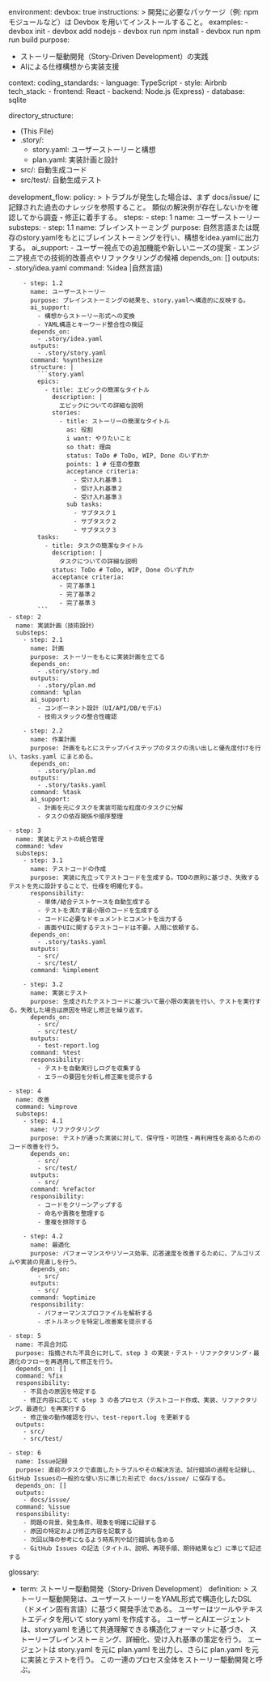 environment:
  devbox: true
  instructions: >
    開発に必要なパッケージ（例: npm モジュールなど）は Devbox を用いてインストールすること。
  examples:
      - devbox init
      - devbox add nodejs
      - devbox run npm install
      - devbox run npm run build
purpose:
  - ストーリー駆動開発（Story-Driven Development）の実践
  - AIによる仕様構想から実装支援

context:
  coding_standards:
    - language: TypeScript
    - style: Airbnb
  tech_stack:
    - frontend: React
    - backend: Node.js (Express)
    - database: sqlite

directory_structure:
  - (This File)
  - .story/:
      - story.yaml: ユーザーストーリーと構想
      - plan.yaml: 実装計画と設計
  - src/: 自動生成コード
  - src/test/: 自動生成テスト

development_flow:
  policy: >
    トラブルが発生した場合は、まず docs/issue/ に記録された過去のナレッジを参照すること。
    類似の解決例が存在しないかを確認してから調査・修正に着手する。
  steps:
    - step: 1
      name: ユーザーストーリー
      substeps:
        - step: 1.1
          name: ブレインストーミング
          purpose: 自然言語または既存のstory.yamlをもとにブレインストーミングを行い、構想をidea.yamlに出力する。
          ai_support:
            - ユーザー視点での追加機能や新しいニーズの提案
            - エンジニア視点での技術的改善点やリファクタリングの候補
          depends_on: []
          outputs:
            - .story/idea.yaml
          command: %idea |自然言語)

        - step: 1.2
          name: ユーザーストーリー
          purpose: ブレインストーミングの結果を、story.yamlへ構造的に反映する。
          ai_support:
            - 構想からストーリー形式への変換
            - YAML構造とキーワード整合性の検証
          depends_on:
            - .story/idea.yaml
          outputs:
            - .story/story.yaml
          command: %synthesize
          structure: |
            ```story.yaml
            epics:
              - title: エピックの簡潔なタイトル
                description: |
                  エピックについての詳細な説明
                stories:
                  - title: ストーリーの簡潔なタイトル
                    as: 役割
                    i want: やりたいこと
                    so that: 理由
                    status: ToDo # ToDo, WIP, Done のいずれか
                    points: 1 # 任意の整数
                    acceptance criteria:
                      - 受け入れ基準１
                      - 受け入れ基準２
                      - 受け入れ基準３
                    sub tasks:
                      - サブタスク１
                      - サブタスク２
                      - サブタスク３
            tasks:
              - title: タスクの簡潔なタイトル
                description: |
                  タスクについての詳細な説明
                status: ToDo # ToDo, WIP, Done のいずれか
                acceptance criteria:
                  - 完了基準１
                  - 完了基準２
                  - 完了基準３
            ```
    - step: 2
      name: 実装計画（技術設計）
      substeps:
        - step: 2.1
          name: 計画
          purpose: ストーリーをもとに実装計画を立てる
          depends_on:
            - .story/story.md
          outputs:
            - .story/plan.md
          command: %plan
          ai_support:
            - コンポーネント設計（UI/API/DB/モデル）
            - 技術スタックの整合性確認

        - step: 2.2
          name: 作業計画
          purpose: 計画をもとにステップバイステップのタスクの洗い出しと優先度付けを行い、tasks.yaml にまとめる。
          depends_on:
            - .story/plan.md
          outputs:
            - .story/tasks.yaml
          command: %task
          ai_support:
            - 計画を元にタスクを実装可能な粒度のタスクに分解
            - タスクの依存関係や順序整理

    - step: 3
      name: 実装とテストの統合管理
      command: %dev
      substeps:
        - step: 3.1
          name: テストコードの作成
          purpose: 実装に先立ってテストコードを生成する。TDDの原則に基づき、失敗するテストを先に設計することで、仕様を明確化する。
          responsibility:
            - 単体/結合テストケースを自動生成する
            - テストを満たす最小限のコードを生成する
            - コードに必要なドキュメントとコメントを出力する
            - 画面やUIに関するテストコードは不要。人間に依頼する。
          depends_on:
            - .story/tasks.yaml
          outputs:
            - src/
            - src/test/
          command: %implement

        - step: 3.2
          name: 実装とテスト
          purpose: 生成されたテストコードに基づいて最小限の実装を行い、テストを実行する。失敗した場合は原因を特定し修正を繰り返す。
          depends_on:
            - src/
            - src/test/
          outputs:
            - test-report.log
          command: %test
          responsibility:
            - テストを自動実行しログを収集する
            - エラーの要因を分析し修正案を提示する

    - step: 4
      name: 改善
      command: %improve
      substeps:
        - step: 4.1
          name: リファクタリング
          purpose: テストが通った実装に対して、保守性・可読性・再利用性を高めるためのコード改善を行う。
          depends_on:
            - src/
            - src/test/
          outputs:
            - src/
          command: %refactor
          responsibility:
            - コードをクリーンアップする
            - 命名や責務を整理する
            - 重複を排除する

        - step: 4.2
          name: 最適化
          purpose: パフォーマンスやリソース効率、応答速度を改善するために、アルゴリズムや実装の見直しを行う。
          depends_on:
            - src/
          outputs:
            - src/
          command: %optimize
          responsibility:
            - パフォーマンスプロファイルを解析する
            - ボトルネックを特定し改善案を提示する

    - step: 5
      name: 不具合対応
      purpose: 指摘された不具合に対して、step 3 の実装・テスト・リファクタリング・最適化のフローを再適用して修正を行う。
      depends_on: []
      command: %fix
      responsibility:
        - 不具合の原因を特定する
        - 修正内容に応じて step 3 の各プロセス（テストコード作成、実装、リファクタリング、最適化）を再実行する
        - 修正後の動作確認を行い、test-report.log を更新する
      outputs:
        - src/
        - src/test/

    - step: 6
      name: Issue記録
      purpose: 直前のタスクで直面したトラブルやその解決方法、試行錯誤の過程を記録し、GitHub Issuesの一般的な使い方に準じた形式で docs/issue/ に保存する。
      depends_on: []
      outputs:
        - docs/issue/
      command: %issue
      responsibility:
        - 問題の背景、発生条件、現象を明確に記録する
        - 原因の特定および修正内容を記載する
        - 次回以降の参考になるよう時系列や試行錯誤も含める
        - GitHub Issues の記法（タイトル、説明、再現手順、期待結果など）に準じて記述する

glossary:
  - term: ストーリー駆動開発（Story-Driven Development）
    definition: >
      ストーリー駆動開発は、ユーザーストーリーをYAML形式で構造化したDSL（ドメイン固有言語）に基づく開発手法である。
      ユーザーはツールやテキストエディタを用いて story.yaml を作成する。
      ユーザーとAIエージェントは、story.yaml を通じて共通理解できる構造化フォーマットに基づき、
      ストーリーブレインストーミング、詳細化、受け入れ基準の策定を行う。
      エージェントは story.yaml を元に plan.yaml を出力し、さらに plan.yaml を元に実装とテストを行う。
      この一連のプロセス全体をストーリー駆動開発と呼ぶ。
